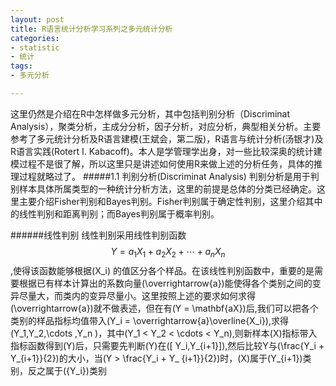 ```yaml
---
layout: post
title: R语言统计分析学习系列之多元统计分析
categories:
- statistic
- 统计
tags:
- 多元分析

---
```


这里仍然是介绍在R中怎样做多元分析，其中包括判别分析（Discriminat Analysis），聚类分析，主成分分析，因子分析，对应分析，典型相关分析。主要参考了多元统计分析及R语言建模(王斌会，第二版)，R语言与统计分析(汤银才)及R语言实践(Rotert I. Kabacoff)。本人是学管理学出身，对一些比较深奥的统计建模过程不是很了解，所以这里只是讲述如何使用R来做上述的分析任务，具体的推理过程就略过了。
#####1.1 判别分析(Discriminat Analysis)
判别分析是用于判别样本具体所属类型的一种统计分析方法，这里的前提是总体的分类已经确定。这里主要介绍Fisher判别和Bayes判别。Fisher判别属于确定性判别，这里介绍其中的线性判别和距离判别；而Bayes判别属于概率判别。

######线性判别
线性判别采用线性判别函数 $$Y = {a_1}{X_1} + {a_2}{X_2} + \cdots +{a_n}{X_n}$$,使得该函数能够根据\(X_i\) 的值区分各个样品。在该线性判别函数中，重要的是需要根据已有样本计算出的系数向量\(\overrightarrow{a}\)能使得各个类别之间的变异尽量大，而类内的变异尽量小。这里按照上述的要求如何求得\(\overrightarrow{a}\)就不做表述，但在有\(Y = \mathbf{aX}\)后,我们可以把各个类别的样品指标均值带入\(Y_i = \overrightarrow{a}\overline{X_i}\),求得\(Y_1,Y_2,\cdots ,Y_n  \)，其中\(Y_1 < Y_2  < \cdots < Y_n\),则新样本\(X\)指标带入指标函数得到\(Y\)后，只需要先判断\(Y\)在\([ Y_i,Y_{i+1}]\),然后比较Y与\(\frac{Y_i + Y_{i+1}}{2}\)的大小，当\(Y > \frac{Y_i + Y_ {i+1}}{2}\)时，\(X\)属于\(Y_{i+1}\)类别，反之属于\({Y_i}\)类别

